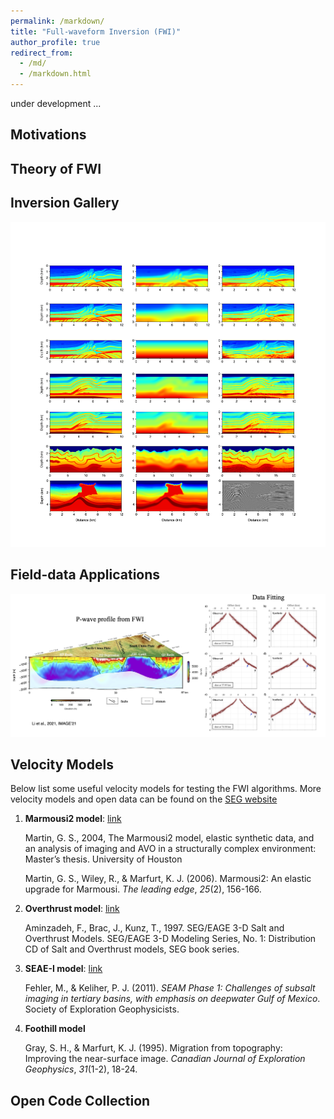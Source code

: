 ```yaml
---
permalink: /markdown/
title: "Full-waveform Inversion (FWI)"
author_profile: true
redirect_from: 
  - /md/
  - /markdown.html
---
```


under development ...


## Motivations
## Theory of FWI


## Inversion Gallery

   ![image](/assets/research/FWI-model-test.png)

## Field-data Applications

   ![image](/assets/research/FWI-Field-data.png)


## Velocity Models

Below list some useful velocity models for testing the FWI algorithms. More velocity models and open data can be found on the [SEG website](https://wiki.seg.org/wiki/Open_data)

1. **Marmousi2 model**: [link](https://wiki.seg.org/wiki/AGL_Elastic_Marmousi)

   Martin, G. S., 2004, The Marmousi2 model, elastic synthetic data, and an analysis of imaging and AVO in a structurally complex environment: Master’s thesis. University of Houston

   Martin, G. S., Wiley, R., & Marfurt, K. J. (2006). Marmousi2: An elastic upgrade for Marmousi. *The leading edge*, *25*(2), 156-166.

2. **Overthrust model**: [link](https://wiki.seg.org/wiki/SEG/EAGE_Salt_and_Overthrust_Models)

   Aminzadeh, F., Brac, J., Kunz, T., 1997. SEG/EAGE 3-D Salt and Overthrust Models. SEG/EAGE 3-D Modeling Series, No. 1: Distribution CD of Salt and Overthrust models, SEG book series.

3. **SEAE-I model**: [link](https://wiki.seg.org/wiki/SEAM)

   Fehler, M., & Keliher, P. J. (2011). *SEAM Phase 1: Challenges of subsalt imaging in tertiary basins, with emphasis on deepwater Gulf of Mexico*. Society of Exploration Geophysicists.

4. **Foothill model**

   Gray, S. H., & Marfurt, K. J. (1995). Migration from topography: Improving the near-surface image. *Canadian Journal of Exploration Geophysics*, *31*(1-2), 18-24.



## Open Code Collection

<!-- 
* Basic config options: _config.yml
* Top navigation bar config: _data/navigation.yml
* Single pages: _pages/
* Collections of pages are .md or .html files in:
  * _publications/
  * _research/
  * _posts/
  * _code/
  * _talks/
* Footer: _includes/footer.html
* Static files (like PDFs): /files/
* Profile image (can set in _config.yml): images/profile.png



## Locations of key files/directories

* Basic config options: _config.yml
* Top navigation bar config: _data/navigation.yml
* Single pages: _pages/
* Collections of pages are .md or .html files in:
  * _publications/
  * _research/
  * _posts/
  * _code/
  * _talks/
* Footer: _includes/footer.html
* Static files (like PDFs): /files/
* Profile image (can set in _config.yml): images/profile.png

## Tips and hints

* Name a file ".md" to have it render in markdown, name it ".html" to render in HTML.
* Go to the [commit list](https://github.com/academicpages/academicpages.github.io/commits/master) (on your repo) to find the last version Github built with Jekyll. 
  * Green check: successful build
  * Orange circle: building
  * Red X: error
  * No icon: not built

## Resources
 * [Liquid syntax guide](https://shopify.github.io/liquid/tags/control-flow/)

## Markdown guide

### Header three

#### Header four

##### Header five

###### Header six

## Blockquotes

Single line blockquote:

> Quotes are cool.

## Tables

### Table 1

| Entry            | Item   |                                                              |
| --------         | ------ | ------------------------------------------------------------ |
| [John Doe](#)    | 2016   | Description of the item in the list                          |
| [Jane Doe](#)    | 2019   | Description of the item in the list                          |
| [Doe Doe](#)     | 2022   | Description of the item in the list                          |

### Table 2

| Header1 | Header2 | Header3 |
|:--------|:-------:|--------:|
| cell1   | cell2   | cell3   |
| cell4   | cell5   | cell6   |
|-----------------------------|
| cell1   | cell2   | cell3   |
| cell4   | cell5   | cell6   |
|=============================|
| Foot1   | Foot2   | Foot3   |

## Definition Lists

Definition List Title
:   Definition list division.

Startup
:   A startup company or startup is a company or temporary organization designed to search for a repeatable and scalable business model.

#dowork
:   Coined by Rob Dyrdek and his personal body guard Christopher "Big Black" Boykins, "Do Work" works as a self motivator, to motivating your friends.

Do It Live
:   I'll let Bill O'Reilly [explain](https://www.youtube.com/watch?v=O_HyZ5aW76c "We'll Do It Live") this one.

## Unordered Lists (Nested)

  * List item one 
      * List item one 
          * List item one
          * List item two
          * List item three
          * List item four
      * List item two
      * List item three
      * List item four
  * List item two
  * List item three
  * List item four

## Ordered List (Nested)

  1. List item one 
      1. List item one 
          1. List item one
          2. List item two
          3. List item three
          4. List item four
      2. List item two
      3. List item three
      4. List item four
  2. List item two
  3. List item three
  4. List item four

## Buttons

Make any link standout more when applying the `.btn` class.

## Notices

**Watch out!** You can also add notices by appending `{: .notice}` to a paragraph.
{: .notice}

## HTML Tags

### Address Tag

<address>
  1 Infinite Loop<br /> Cupertino, CA 95014<br /> United States
</address>

### Anchor Tag (aka. Link)

This is an example of a [link](http://github.com "Github").

### Abbreviation Tag

The abbreviation CSS stands for "Cascading Style Sheets".

*[CSS]: Cascading Style Sheets

### Cite Tag

"Code is poetry." ---<cite>Automattic</cite>

### Code Tag

You will learn later on in these tests that `word-wrap: break-word;` will be your best friend.

### Strike Tag

This tag will let you <strike>strikeout text</strike>.

### Emphasize Tag

The emphasize tag should _italicize_ text.

### Insert Tag

This tag should denote <ins>inserted</ins> text.

### Keyboard Tag

This scarcely known tag emulates <kbd>keyboard text</kbd>, which is usually styled like the `<code>` tag.

### Preformatted Tag

This tag styles large blocks of code.

<pre>
.post-title {
  margin: 0 0 5px;
  font-weight: bold;
  font-size: 38px;
  line-height: 1.2;
  and here's a line of some really, really, really, really long text, just to see how the PRE tag handles it and to find out how it overflows;
}
</pre>

### Quote Tag

<q>Developers, developers, developers&#8230;</q> &#8211;Steve Ballmer

### Strong Tag

This tag shows **bold text**.

### Subscript Tag

Getting our science styling on with H<sub>2</sub>O, which should push the "2" down.

### Superscript Tag

Still sticking with science and Isaac Newton's E = MC<sup>2</sup>, which should lift the 2 up.

### Variable Tag

This allows you to denote <var>variables</var>. -->

